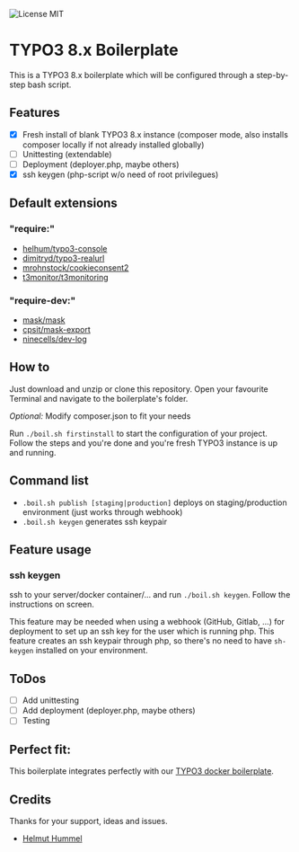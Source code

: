 ![License MIT](https://img.shields.io/badge/license-MIT-blue.svg?style=flat)

# TYPO3 8.x Boilerplate

This is a TYPO3 8.x boilerplate which will be configured through a step-by-step bash script.

## Features

- [x] Fresh install of blank TYPO3 8.x instance (composer mode, also installs composer locally if not already installed globally)
- [ ] Unittesting (extendable)
- [ ] Deployment (deployer.php, maybe others)
- [x] ssh keygen (php-script w/o need of root privilegues)

## Default extensions

### "require:"
- [helhum/typo3-console](https://github.com/helhum/typo3_console)
- [dimitryd/typo3-realurl](https://github.com/dmitryd/typo3-realurl)
- [mrohnstock/cookieconsent2](https://github.com/mrohnstock/cookieconsent2)
- [t3monitor/t3monitoring](https://github.com/georgringer/t3monitoring)

### "require-dev:"
- [mask/mask](https://github.com/Gernott/mask)
- [cpsit/mask-export](https://github.com/CPS-IT/TYPO3-mask_export)
- [ninecells/dev-log](https://github.com/ninecells/dev-log)

## How to

Just download and unzip or clone this repository. Open your favourite Terminal and navigate to the boilerplate's folder.

*Optional:* Modify composer.json to fit your needs

Run `./boil.sh firstinstall` to start the configuration of your project. Follow the steps and you're done and you're fresh TYPO3 instance is up and running.

## Command list

<!---
- `.boil.sh unittests prepare` prepares unittests
- `.boil.sh unittests install` installs unittests
- `.boil.sh unittests update` updates unittests
- `.boil.sh unittests run` runs unittests
-->
- `.boil.sh publish [staging|production]` deploys on staging/production environment (just works through webhook)
- `.boil.sh keygen` generates ssh keypair

## Feature usage

### ssh keygen

ssh to your server/docker container/... and run `./boil.sh keygen`. 
Follow the instructions on screen.

This feature may be needed when using a webhook (GitHub, Gitlab, ...) for deployment to set up an ssh key for the user which is running php.
This feature creates an ssh  keypair through php, so there's no need to have `sh-keygen` installed on your environment.

## ToDos

- [ ] Add unittesting
- [ ] Add deployment (deployer.php, maybe others)
- [ ] Testing

## Perfect fit:

This boilerplate integrates perfectly with our [TYPO3 docker boilerplate](https://github.com/FinndropStudios/TYPO3-docker-boilerplate).

## Credits

Thanks for your support, ideas and issues.
- [Helmut Hummel](https://github.com/helhum)
